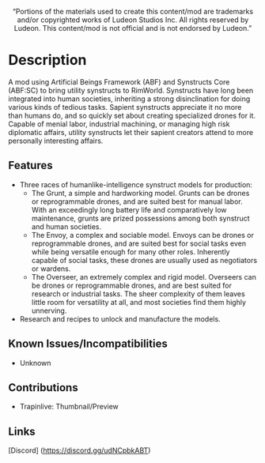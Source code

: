 <p align="center">
	“Portions of the materials used to create this content/mod are trademarks and/or copyrighted works of Ludeon Studios Inc. All rights reserved by Ludeon. This content/mod is not official and is not endorsed by Ludeon.”
</p>

# Description
A mod using Artificial Beings Framework (ABF) and Synstructs Core (ABF:SC) to bring utility synstructs to RimWorld. Synstructs have long been integrated into human societies, inheriting a strong disinclination for doing various kinds of tedious tasks. Sapient synstructs appreciate it no more than humans do, and so quickly set about creating specialized drones for it. Capable of menial labor, industrial machining, or managing high risk diplomatic affairs, utility synstructs let their sapient creators attend to more personally interesting affairs.


## Features
* Three races of humanlike-intelligence synstruct models for production:
    * The Grunt, a simple and hardworking model. Grunts can be drones or reprogrammable drones, and are suited best for manual labor. With an exceedingly long battery life and comparatively low maintenance, grunts are prized possessions among both synstruct and human societies.
    * The Envoy, a complex and sociable model. Envoys can be drones or reprogrammable drones, and are suited best for social tasks even while being versatile enough for many other roles. Inherently capable of social tasks, these drones are usually used as negotiators or wardens.
    * The Overseer, an extremely complex and rigid model. Overseers can be drones or reprogrammable drones, and are best suited for research or industrial tasks. The sheer complexity of them leaves little room for versatility at all, and most societies find them highly unnerving.
* Research and recipes to unlock and manufacture the models.


## Known Issues/Incompatibilities
* Unknown

## Contributions
* Trapinlive: Thumbnail/Preview

## Links
[Discord] (https://discord.gg/udNCpbkABT)
